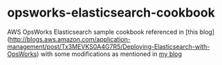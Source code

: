 opsworks-elasticsearch-cookbook
===============================

AWS OpsWorks Elasticsearch sample cookbook referenced in [this blog] (http://blogs.aws.amazon.com/application-management/post/Tx3MEVKS0A4G7R5/Deploying-Elasticsearch-with-OpsWorks) with some modifications as mentioned in [my blog](http://www.nickyap.info/elasticsearch-and-opsworks/)

